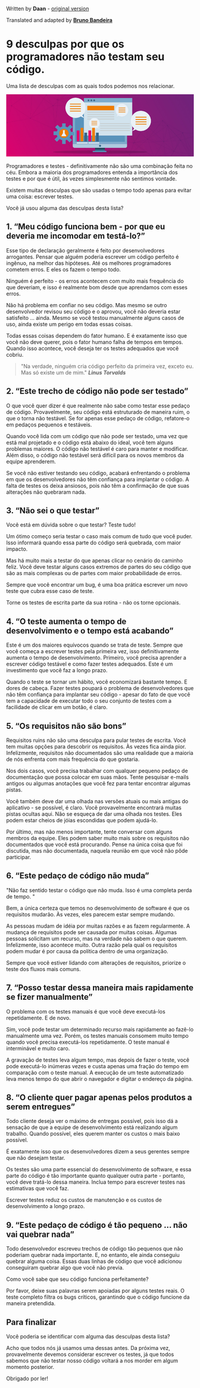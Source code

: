 Written by **Daan** - [original version](https://medium.com/better-programming/9-excuses-why-programmers-dont-test-their-code-8860a616b1b5)

Translated and adapted by [**Bruno Bandeira**](https://github.com/brunobandev/translated-code)

# 9 desculpas por que os programadores não testam seu código.

Uma lista de desculpas com as quais todos podemos nos relacionar.

![alt text](004-files/000.jpg "Code Testing")

Programadores e testes - definitivamente não são uma combinação feita no céu. Embora a maioria dos programadores entenda a importância dos testes e por que é útil, às vezes simplesmente não sentimos vontade.

Existem muitas desculpas que são usadas o tempo todo apenas para evitar uma coisa: escrever testes.

Você já usou alguma das desculpas desta lista?

## 1. “Meu código funciona bem - por que eu deveria me incomodar em testá-lo?”

Esse tipo de declaração geralmente é feito por desenvolvedores arrogantes. Pensar que alguém poderia escrever um código perfeito é ingênuo, na melhor das hipóteses. Até os melhores programadores cometem erros. E eles os fazem o tempo todo.

Ninguém é perfeito - os erros acontecem com muito mais frequência do que deveriam, e isso é realmente bom desde que aprendamos com esses erros.

Não há problema em confiar no seu código. Mas mesmo se outro desenvolvedor revisou seu código e o aprovou, você não deveria estar satisfeito ... ainda. Mesmo se você testou manualmente alguns casos de uso, ainda existe um perigo em todas essas coisas.

Todas essas coisas dependem do fator humano. E é exatamente isso que você não deve querer, pois o fator humano falha de tempos em tempos. Quando isso acontece, você deseja ter os testes adequados que você cobriu.

> "Na verdade, ninguém cria código perfeito da primeira vez, exceto eu. Mas só existe um de mim." ***Linus Torvalds***

## 2. “Este trecho de código não pode ser testado”

O que você quer dizer é que realmente não sabe como testar esse pedaço de código. Provavelmente, seu código está estruturado de maneira ruim, o que o torna não testável. Se for apenas esse pedaço de código, refatore-o em pedaços pequenos e testáveis.

Quando você lida com um código que não pode ser testado, uma vez que está mal projetado e o código está abaixo do ideal, você tem alguns problemas maiores. O código não testável é caro para manter e modificar. Além disso, o código não testável será difícil para os novos membros da equipe aprenderem.

Se você não estiver testando seu código, acabará enfrentando o problema em que os desenvolvedores não têm confiança para implantar o código. A falta de testes os deixa ansiosos, pois não têm a confirmação de que suas alterações não quebraram nada.

## 3. “Não sei o que testar”

Você está em dúvida sobre o que testar? Teste tudo!

Um ótimo começo seria testar o caso mais comum de tudo que você puder. Isso informará quando essa parte do código será quebrada, com maior impacto.

Mas há muito mais a testar do que apenas clicar no cenário do caminho feliz. Você deve testar alguns casos extremos de partes do seu código que são as mais complexas ou de partes com maior probabilidade de erros.

Sempre que você encontrar um bug, é uma boa prática escrever um novo teste que cubra esse caso de teste.

Torne os testes de escrita parte da sua rotina - não os torne opcionais.

## 4. “O teste aumenta o tempo de desenvolvimento e o tempo está acabando”

Este é um dos maiores equívocos quando se trata de teste. Sempre que você começa a escrever testes pela primeira vez, isso definitivamente aumenta o tempo de desenvolvimento. Primeiro, você precisa aprender a escrever código testável e como fazer testes adequados. Este é um investimento que você faz a longo prazo.

Quando o teste se tornar um hábito, você economizará bastante tempo. E dores de cabeça. Fazer testes poupará o problema de desenvolvedores que não têm confiança para implantar seu código - apesar do fato de que você tem a capacidade de executar todo o seu conjunto de testes com a facilidade de clicar em um botão, é claro.

## 5. “Os requisitos não são bons”

Requisitos ruins não são uma desculpa para pular testes de escrita. Você tem muitas opções para descobrir os requisitos. Às vezes fica ainda pior. Infelizmente, requisitos não documentados são uma realidade que a maioria de nós enfrenta com mais frequência do que gostaria.

Nos dois casos, você precisa trabalhar com qualquer pequeno pedaço de documentação que possa colocar em suas mãos. Tente pesquisar e-mails antigos ou algumas anotações que você fez para tentar encontrar algumas pistas.

Você também deve dar uma olhada nas versões atuais ou mais antigas do aplicativo - se possível, é claro. Você provavelmente encontrará muitas pistas ocultas aqui. Não se esqueça de dar uma olhada nos testes. Eles podem estar cheios de jóias escondidas que podem ajudá-lo.

Por último, mas não menos importante, tente conversar com alguns membros da equipe. Eles podem saber muito mais sobre os requisitos não documentados que você está procurando. Pense na única coisa que foi discutida, mas não documentada, naquela reunião em que você não pôde participar.

## 6. “Este pedaço de código não muda”

"Não faz sentido testar o código que não muda. Isso é uma completa perda de tempo. "

Bem, a única certeza que temos no desenvolvimento de software é que os requisitos mudarão. Às vezes, eles parecem estar sempre mudando.

As pessoas mudam de idéia por muitas razões e as fazem regularmente. A mudança de requisitos pode ser causada por muitas coisas. Algumas pessoas solicitam um recurso, mas na verdade não sabem o que querem. Infelizmente, isso acontece muito. Outra razão pela qual os requisitos podem mudar é por causa da política dentro de uma organização.

Sempre que você estiver lidando com alterações de requisitos, priorize o teste dos fluxos mais comuns.

## 7. “Posso testar dessa maneira mais rapidamente se fizer manualmente”

O problema com os testes manuais é que você deve executá-los repetidamente. E de novo.

Sim, você pode testar um determinado recurso mais rapidamente ao fazê-lo manualmente uma vez. Porém, os testes manuais consomem muito tempo quando você precisa executá-los repetidamente. O teste manual é interminável e muito caro.

A gravação de testes leva algum tempo, mas depois de fazer o teste, você pode executá-lo inúmeras vezes e custa apenas uma fração do tempo em comparação com o teste manual. A execução de um teste automatizado leva menos tempo do que abrir o navegador e digitar o endereço da página.

## 8. “O cliente quer pagar apenas pelos produtos a serem entregues”

Todo cliente deseja ver o máximo de entregas possível, pois isso dá a sensação de que a equipe de desenvolvimento está realizando algum trabalho. Quando possível, eles querem manter os custos o mais baixo possível.

É exatamente isso que os desenvolvedores dizem a seus gerentes sempre que não desejam testar.

Os testes são uma parte essencial do desenvolvimento de software, e essa parte do código é tão importante quanto qualquer outra parte  - portanto, você deve tratá-lo dessa maneira. Inclua tempo para escrever testes nas estimativas que você faz.

Escrever testes reduz os custos de manutenção e os custos de desenvolvimento a longo prazo.

## 9. “Este pedaço de código é tão pequeno ... não vai quebrar nada”

Todo desenvolvedor escreveu trechos de código tão pequenos que não poderiam quebrar nada importante. E, no entanto, ele ainda conseguiu quebrar alguma coisa. Essas duas linhas de código que você adicionou conseguiram quebrar algo que você não previa.

Como você sabe que seu código funciona perfeitamente?

Por favor, deixe suas palavras serem apoiadas por alguns testes reais. O teste completo filtra os bugs críticos, garantindo que o código funcione da maneira pretendida.

## Para finalizar

Você poderia se identificar com alguma das desculpas desta lista?

Acho que todos nós já usamos uma dessas antes. Da próxima vez, provavelmente devemos considerar escrever os testes, já que todos sabemos que não testar nosso código voltará a nos morder em algum momento posterior.

Obrigado por ler!
